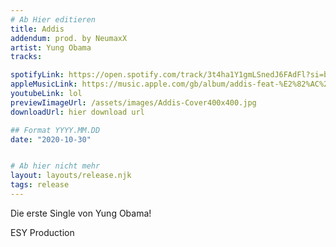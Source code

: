 ```yaml
---
# Ab Hier editieren
title: Addis
addendum: prod. by NeumaxX
artist: Yung Obama 
tracks:

spotifyLink: https://open.spotify.com/track/3t4ha1Y1gmLSnedJ6FAdFl?si=b5e9d45ac48341a0si=MLriiaBiR4WYk7kzy3quNw
appleMusicLink: https://music.apple.com/gb/album/addis-feat-%E2%82%AC%24%C2%A5-single/1536304028
youtubeLink: lol
previewIimageUrl: /assets/images/Addis-Cover400x400.jpg
downloadUrl: hier download url

## Format YYYY.MM.DD
date: "2020-10-30"


# Ab hier nicht mehr
layout: layouts/release.njk
tags: release
---
```


Die erste Single von Yung Obama!

ESY Production